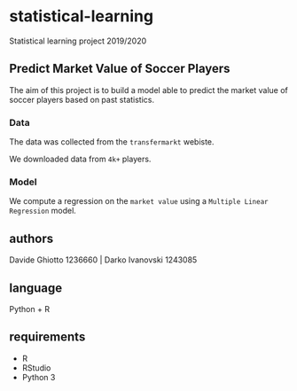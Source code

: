 # statistical-learning

Statistical learning project 2019/2020

## Predict Market Value of Soccer Players

The aim of this project is to build a model able to predict the market value of soccer players based on past statistics.

### Data

The data was collected from the `transfermarkt` webiste.

We downloaded data from `4k+` players.

### Model

We compute a regression on the `market value` using a `Multiple Linear Regression` model.

## authors

Davide Ghiotto 1236660 | Darko Ivanovski 1243085

## language

Python + R

## requirements

- R
- RStudio
- Python 3
